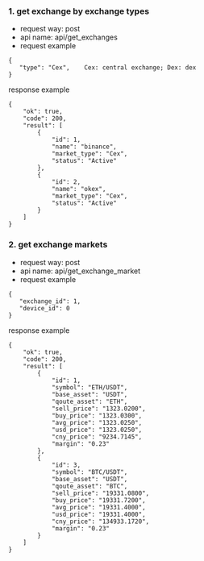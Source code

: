 ### 1. get exchange by exchange types
- request way: post
- api name: api/get_exchanges
- request example
```
{
   "type": "Cex",    Cex: central exchange; Dex: dex
}
```

response example

```
{
    "ok": true,
    "code": 200,
    "result": [
        {
            "id": 1,
            "name": "binance",
            "market_type": "Cex",
            "status": "Active"
        },
        {
            "id": 2,
            "name": "okex",
            "market_type": "Cex",
            "status": "Active"
        }
    ]
}
```


### 2. get exchange markets
- request way: post
- api name: api/get_exchange_market
- request example
```
{
   "exchange_id": 1,
   "device_id": 0
}
```

response example

```
{
    "ok": true,
    "code": 200,
    "result": [
        {
            "id": 1,
            "symbol": "ETH/USDT",
            "base_asset": "USDT",
            "qoute_asset": "ETH",
            "sell_price": "1323.0200",
            "buy_price": "1323.0300",
            "avg_price": "1323.0250",
            "usd_price": "1323.0250",
            "cny_price": "9234.7145",
            "margin": "0.23"
        },
        {
            "id": 3,
            "symbol": "BTC/USDT",
            "base_asset": "USDT",
            "qoute_asset": "BTC",
            "sell_price": "19331.0800",
            "buy_price": "19331.7200",
            "avg_price": "19331.4000",
            "usd_price": "19331.4000",
            "cny_price": "134933.1720",
            "margin": "0.23"
        }
    ]
}
```
